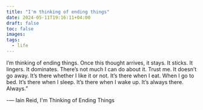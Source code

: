 ```yaml
---
title: "I'm thinking of ending things"
date: 2024-05-11T19:16:11+04:00
draft: false
toc: false
images:
tags:
  - life
---
```


I’m thinking of ending things. Once this thought arrives, it stays. It sticks. It lingers. It dominates. There’s not much I can do about it. Trust me. It doesn’t go away. It’s there whether I like it or not. It’s there when I eat. When I go to bed. It’s there when I sleep. It’s there when I wake up. It’s always there. Always.”

-― Iain Reid, I'm Thinking of Ending Things 